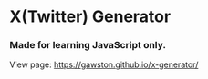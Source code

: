 # X(Twitter) Generator
### Made for learning JavaScript only.
View page: https://gawston.github.io/x-generator/
